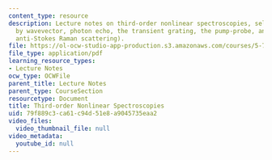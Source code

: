 ```yaml
---
content_type: resource
description: Lecture notes on third-order nonlinear spectroscopies, selecting signals
  by wavevector, photon echo, the transient grating, the pump-probe, and CARS (coherent
  anti-Stokes Raman scattering).
file: https://ol-ocw-studio-app-production.s3.amazonaws.com/courses/5-74-introductory-quantum-mechanics-ii-spring-2009/79f889c3ca61c94d51e8a9045735eaa2_MIT5_74s09_lec15.pdf
file_type: application/pdf
learning_resource_types:
- Lecture Notes
ocw_type: OCWFile
parent_title: Lecture Notes
parent_type: CourseSection
resourcetype: Document
title: Third-order Nonlinear Spectroscopies
uid: 79f889c3-ca61-c94d-51e8-a9045735eaa2
video_files:
  video_thumbnail_file: null
video_metadata:
  youtube_id: null
---
```

